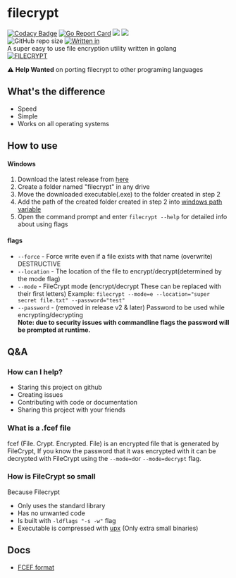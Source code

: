 # filecrypt
[![Codacy Badge](https://app.codacy.com/project/badge/Grade/12610588667845698ee710628e313c0b)](https://www.codacy.com/gh/flew-software/filecrypt/dashboard?utm_source=github.com&amp;utm_medium=referral&amp;utm_content=flew-software/filecrypt&amp;utm_campaign=Badge_Grade)
[![Go Report Card](https://goreportcard.com/badge/github.com/flew-software/filecrypt)](https://goreportcard.com/report/github.com/flew-software/filecrypt)
[![](https://tokei.rs/b1/github/flew-software/filecrypt?category=lines)](https://github.com/flew-software/filecrypt)
![](https://img.shields.io/badge/Binaries%20under-800kb-succes)   
![GitHub repo size](https://img.shields.io/github/repo-size/flew-software/filecrypt)
[![Written in](https://img.shields.io/badge/Written%20in-golang-blue)](https://golang.org)   
A super easy to use file encryption utility written in golang   
[![FILECRYPT](https://repository-images.githubusercontent.com/312549577/6eb8d100-2851-11eb-9c77-3a2a197b95ee)](https://github.com/flew-software/filecrypt)

⚠ **Help Wanted** on porting filecrypt to other programing languages

## What's the difference
* Speed
* Simple
* Works on all operating systems

## How to use
#### Windows
1. Download the latest release from [here](https://github.com/flew-software/filecrypt/releases/latest)
2. Create a folder named "filecrypt" in any drive
3. Move the downloaded executable(.exe) to the folder created in step 2
4. Add the path of the created folder created in step 2 into [windows path variable](https://docs.alfresco.com/4.2/tasks/fot-addpath.html) 
5. Open the command prompt and enter `filecrypt --help` for detailed info about using flags 

#### flags
* `--force` - Force write even if a file exists with that name (overwrite) DESTRUCTIVE
* `--location` - The location of the file to encrypt/decrypt(determined by the mode flag)
* `--mode` - FileCrypt mode (encrypt/decrypt These can be replaced with their first letters) Example: `filecrypt --mode=e --location="super secret file.txt" --password="test"`
* `--password` - (removed in release v2 & later) Password to be used while encrypting/decrypting   
**Note: due to security issues with commandline flags the password will be prompted at runtime.**


## Q&A
### How can I help?
* Staring this project on github
* Creating issues
* Contributing with code or documentation
* Sharing this project with your friends

### What is a .fcef file
fcef (File. Crypt. Encrypted. File) is an encrypted file that is generated by FileCrypt,
If you know the password that it was encrypted with it can be decrypted with FileCrypt using the `--mode=d`or `--mode=decrypt` flag.

### How is FileCrypt so small
Because Filecrypt
* Only uses the standard library
* Has no unwanted code
* Is built with `-ldflags "-s -w"` flag
* Executable is compressed with [upx](https://upx.github.io/) (Only extra small binaries)

## Docs
* [FCEF format](./docs/fcef_format.md)
